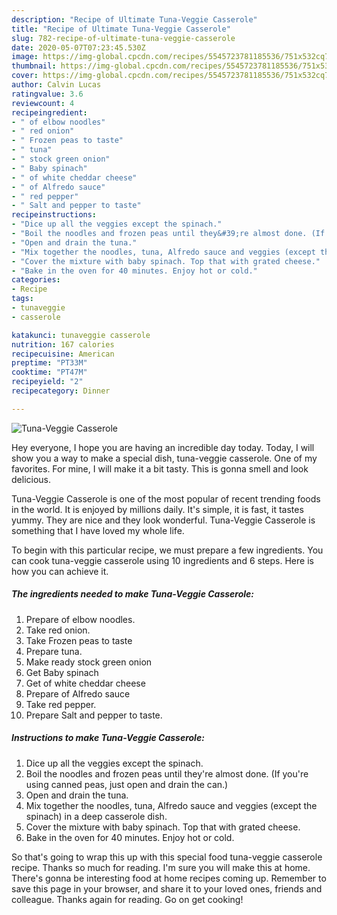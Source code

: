 ```yaml
---
description: "Recipe of Ultimate Tuna-Veggie Casserole"
title: "Recipe of Ultimate Tuna-Veggie Casserole"
slug: 782-recipe-of-ultimate-tuna-veggie-casserole
date: 2020-05-07T07:23:45.530Z
image: https://img-global.cpcdn.com/recipes/5545723781185536/751x532cq70/tuna-veggie-casserole-recipe-main-photo.jpg
thumbnail: https://img-global.cpcdn.com/recipes/5545723781185536/751x532cq70/tuna-veggie-casserole-recipe-main-photo.jpg
cover: https://img-global.cpcdn.com/recipes/5545723781185536/751x532cq70/tuna-veggie-casserole-recipe-main-photo.jpg
author: Calvin Lucas
ratingvalue: 3.6
reviewcount: 4
recipeingredient:
- " of elbow noodles"
- " red onion"
- " Frozen peas to taste"
- " tuna"
- " stock green onion"
- " Baby spinach"
- " of white cheddar cheese"
- " of Alfredo sauce"
- " red pepper"
- " Salt and pepper to taste"
recipeinstructions:
- "Dice up all the veggies except the spinach."
- "Boil the noodles and frozen peas until they&#39;re almost done. (If you&#39;re using canned peas, just open and drain the can.)"
- "Open and drain the tuna."
- "Mix together the noodles, tuna, Alfredo sauce and veggies (except the spinach) in a deep casserole dish."
- "Cover the mixture with baby spinach. Top that with grated cheese."
- "Bake in the oven for 40 minutes. Enjoy hot or cold."
categories:
- Recipe
tags:
- tunaveggie
- casserole

katakunci: tunaveggie casserole 
nutrition: 167 calories
recipecuisine: American
preptime: "PT33M"
cooktime: "PT47M"
recipeyield: "2"
recipecategory: Dinner

---
```



![Tuna-Veggie Casserole](https://img-global.cpcdn.com/recipes/5545723781185536/751x532cq70/tuna-veggie-casserole-recipe-main-photo.jpg)

Hey everyone, I hope you are having an incredible day today. Today, I will show you a way to make a special dish, tuna-veggie casserole. One of my favorites. For mine, I will make it a bit tasty. This is gonna smell and look delicious.



Tuna-Veggie Casserole is one of the most popular of recent trending foods in the world. It is enjoyed by millions daily. It's simple, it is fast, it tastes yummy. They are nice and they look wonderful. Tuna-Veggie Casserole is something that I have loved my whole life.


To begin with this particular recipe, we must prepare a few ingredients. You can cook tuna-veggie casserole using 10 ingredients and 6 steps. Here is how you can achieve it.

<!--inarticleads1-->

##### The ingredients needed to make Tuna-Veggie Casserole:

1. Prepare  of elbow noodles.
1. Take  red onion.
1. Take  Frozen peas to taste
1. Prepare  tuna.
1. Make ready  stock green onion
1. Get  Baby spinach
1. Get  of white cheddar cheese
1. Prepare  of Alfredo sauce
1. Take  red pepper.
1. Prepare  Salt and pepper to taste.




<!--inarticleads2-->

##### Instructions to make Tuna-Veggie Casserole:

1. Dice up all the veggies except the spinach.
1. Boil the noodles and frozen peas until they&#39;re almost done. (If you&#39;re using canned peas, just open and drain the can.)
1. Open and drain the tuna.
1. Mix together the noodles, tuna, Alfredo sauce and veggies (except the spinach) in a deep casserole dish.
1. Cover the mixture with baby spinach. Top that with grated cheese.
1. Bake in the oven for 40 minutes. Enjoy hot or cold.




So that's going to wrap this up with this special food tuna-veggie casserole recipe. Thanks so much for reading. I'm sure you will make this at home. There's gonna be interesting food at home recipes coming up. Remember to save this page in your browser, and share it to your loved ones, friends and colleague. Thanks again for reading. Go on get cooking!
